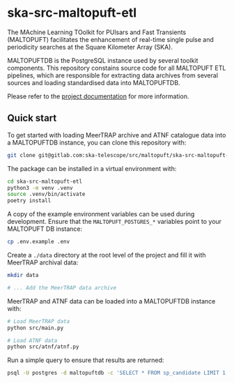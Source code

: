 # ska-src-maltopuft-etl

The MAchine Learning TOolkit for PUlsars and Fast Transients (MALTOPUFT) facilitates the enhancement of real-time single pulse and periodicity searches at the Square Kilometer Array (SKA).

MALTOPUFTDB is the PostgreSQL instance used by several toolkit components. This repository constains source code for all MALTOPUFT ETL pipelines, which are responsible for extracting data archives from several sources and loading standardised data into MALTOPUFTDB.

Please refer to the [project documentation](https://developer.skao.int/projects/ska-src-maltopuft-etl/en/latest/index.html) for more information.

## Quick start

To get started with loading MeerTRAP archive and ATNF catalogue data into a MALTOPUFTDB instance, you can clone this repository with:

```bash
git clone git@gitlab.com:ska-telescope/src/maltopuft/ska-src-maltopuft-etl.git
```

The package can be installed in a virtual environment with:

```bash
cd ska-src-maltopuft-etl
python3 -m venv .venv
source .venv/bin/activate
poetry install
```

A copy of the example environment variables can be used during development. Ensure that the `MALTOPUFT_POSTGRES_*` variables point to your MALTOPUFT DB instance:

```bash
cp .env.example .env
```

Create a `./data` directory at the root level of the project and fill it with MeerTRAP archival data:

```bash
mkdir data

# ... Add the MeerTRAP data archive
```

MeerTRAP and ATNF data can be loaded into a MALTOPUFTDB instance with:

```bash
# Load MeerTRAP data
python src/main.py

# Load ATNF data
python src/atnf/atnf.py
```

Run a simple query to ensure that results are returned:

```bash
psql -U postgres -d maltopuftdb -c 'SELECT * FROM sp_candidate LIMIT 1;'
```
